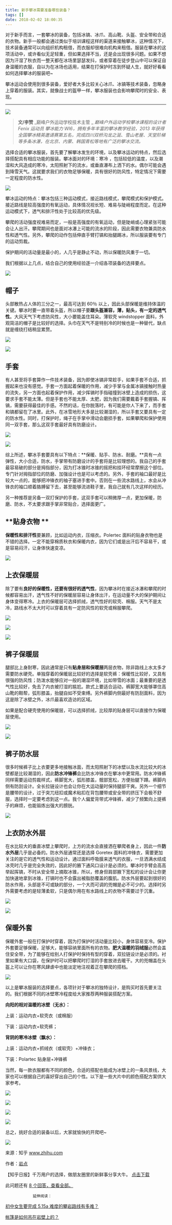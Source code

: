 ```yaml
---
title: 新手攀冰需要准备哪些装备？
tags: []
date: 2018-02-02 18:00:35
---
```


对于新手而言，一套攀冰的装备，包括冰镐、冰爪、高山靴、头盔、安全带和合适的衣物。新手一般都会通过类似于培训课程这样的渠道来接触攀冰，这种情况下，技术装备通常可以向组织机构租借，而衣服却很难向机构来租借。服装在攀冰的这项活动中，或许看似无足轻重，但如果选择不当，还是会出现很多问题。如果不想因为汗湿了秋衣而一整天都在冰场里瑟瑟发抖，或者穿着在徒步登山中可以保证自身温暖的衣服，自以为在冰场也适用，结果在打保护时冻到怀疑人生，就好好看看如何选择攀冰的服装吧~

攀冰运动会使用到很多装备，爱好者大多比较关心冰爪、冰镐等技术装备，忽略身上穿着的服装。其实，就像战士的盔甲一样，攀冰服装也会影响攀爬时的安全、表现。

* * *

![](https://pic2.zhimg.com/v2-d6462f02f50defc61c08a5cd28bad7b1_b.jpg?rss)
> **文/李赞** _巅峰户外运动学校技术主管 _ _巅峰户外运动学校攀冰课程的设计者_ _Fenix 运动员_ _攀冰能力 WI6，拥有多年丰富的攀冰教学经验，2013 年获得全国攀冰精英邀请赛第五名，完成四川双桥沟龙之涎、雪山老屋、天堂阶梯等多条冰瀑，在北京、内蒙、韩国青松等地有广泛的攀冰交流。_

选择合适的攀冰服装，首先要了解攀冰发生的环境，以及攀冰运动的特点，然后选择搭配具有相应功能的服装。攀冰面对的环境：寒冷 ，包括较低的温度，以及潮湿和大风造成的寒冷，太阳照射下的流水，或垂直瀑布上洒下的水。偶尔可能会遇到降雪天气。这就要求我们的衣物足够保暖，具有很好的防风性，特定情况下需要一定程度的防水性。

![](https://pic4.zhimg.com/v2-234d7774bfba161b3e0d67172ce2db83_b.gif?rss)

攀冰运动的特点：攀冰包括三种运动模式，接近路线模式，攀爬模式和保护模式。接近路线是较高强度的有氧运动，具体情况视长短、难易与陡峭程度而定。在这种运动模式下，透气和排汗性处于比较高的优先级。 

攀爬的活动强度视难易而定，一般是高强度的有氧运动，但是陡峭或心理紧张可能会让人出汗。攀爬期间也是面对冰瀑上可能的流水的阶段，因此需要衣物兼具防水性和透气性。另外，攀爬的动作包括伸直手臂打镐和抬腿踢冰，所以服装要有专门的运动剪裁。

保护期间的活动量是最小的，人几乎是静止不动，所以保暖防风重于一切。

我们根据以上几点，结合自己的使用经验逐一介绍各项装备的选择要点。

![](https://pic4.zhimg.com/v2-b5d00eb0335cb46171eb31a606268d6b_b.jpg?rss)

## **帽子**

头部散热占人体的三分之一，最高可达到 60％ 以上，因此头部保暖是维持体温的关键。攀冰时要一直带着头盔，所以帽子要**跟头盔兼容，薄，贴头，有一定的透气性**。大风天气下考虑防风性，大小要能盖住耳朵。薄软壳 windstopper 面料，外观简洁的帽子是比较好的选择。头巾在天气不是特别冷的时候也是一种替代，缺点就是缠绕打结稍显累赘。 

![](https://pic3.zhimg.com/v2-24529e9cafd5efb724fb59e14e53103a_b.jpg?rss)

![](https://pic4.zhimg.com/v2-acc341e6c0382530095695e9d41343e3_b.jpg?rss)

## **手套**

有人甚至将手套算作一件技术装备，因为即使冰镐非常趁手，如果手套不合适，抓握起来也没有感觉。手套一方面起着保暖的作用，减少手掌与金属冰镐接触时热量的流失，另一方面也起着保护作用，减少挥镐时手指碰撞到冰壁上造成的损伤，这要求手套不能太薄。但是手套也不能太厚、太肥，因为我们需要戴着手套握镐、挥镐，需要获得最佳的手感。不然的话，在你脱落时，有可能是你人下来了，而手套和镐都留在了冰里。此外，在冰雪地形大多是比较潮湿的，所以手套又要具有一定的防水性。同时，打保护时，绳子在手掌中滑动会磨损手套，如果攀爬和保护使用同一双手套，那么这双手套最好具有防磨设计。

![](https://pic4.zhimg.com/v2-c7c0add96bb4cfbd3b3ee94e97ce07bb_b.jpg?rss)

![](https://pic3.zhimg.com/v2-924dfd4785b13e8033bccecf4250ff46_b.jpg?rss)

综上所述，攀冰手套要具有以下特点：**保暖、贴手、防水、耐磨。**具有一点弹性，大小合适，防水，手掌带有防磨设计的手套将是比较理想的。我自己的手套最容易破的部分是拇指部分，因为打冰锥时冰锥的摇把和挂环经常摩擦这个部位。专门针对拇指部位的防磨、加强设计也是可以考虑的。另外，手套的袖口最好是比较大一点的，能够把冲锋衣的袖子塞进手套中。否则在一些流水路线上，水会从冲锋衣的袖口顺着胳膊留下去，甚至能够流进鞋子里，我自己就有几次这样的经历。 

另一种推荐是另备一双打保护的手套，这双手套可以稍微厚一点，更加保暖，防磨、防水，不太要求跟手掌非常贴合，选择面更广。

## **贴身衣物  **

**保暖性和排汗性**要兼顾，比如运动内衣，压缩衣。Polertec 面料的贴身衣物也是不错的选择。一定不能穿棉质秋衣和保暖内衣，因为它们或是出汗后不容易干，或是容易闷汗，让身体快速变凉。

![](https://pic1.zhimg.com/v2-7e9cfe836b5114f1fbd3f92656b92a1c_b.jpg?rss)

## **上衣保暖层**

除了要有**良好的保暖性，还要有很好的透气性**，因为攀冰时在接近冰瀑和攀爬的时候都容易出汗，透气性不好的保暖层容易让身体出汗，在运动量不大的保护期间让身体变得寒冷。上衣的保暖层可选择抓绒，透气性好的软壳、棉服。天气不是太冷，路线水不太大时可以穿着具有一定防风性的软壳或棉服攀爬。

![](https://pic4.zhimg.com/v2-355d58737e7b24cd96c79d66d94aa25f_b.jpg?rss)

![](https://pic4.zhimg.com/v2-2a46be0deede8807d121f6e1aa2b6863_b.jpg?rss)

![](https://pic4.zhimg.com/v2-fb41c41a6a49d3c48a2fc86b54e0be9b_b.jpg?rss)

## **裤子保暖层**

腿部比上身耐寒，因此通常是只有**贴身层和保暖层**两层衣物，除非路线上水太多才需要防水硬壳。单独穿着的保暖层比较好的选择是软壳裤：保暖性比较好，又具有很强的防风性；防泼水能够应对一般的潮湿环境，比如带雪的冰面；最重要的是透气性比较好，免去了内衣被打湿的尴尬。款式上要适合运动，裤脚宽大能够罩住高山靴的鞋帮，弧形膝盖，抬腿自如不受束缚。另外裤脚内侧最好有防刮面料，因为这是除了冰壁之外，冰爪最喜欢造访的区域。

如果是配合硬壳使用的保暖层，可以选择抓绒，比较厚的贴身层可以直接作为保暖层使用。

![](https://pic2.zhimg.com/v2-25295587543a68c9dfe28954158a7395_b.jpg?rss)

![](https://pic2.zhimg.com/v2-fe87bc575b01b3c062862346c0ae59f5_b.jpg?rss)

## **裤子防水层**

很多时候裤子比上衣要更多地接触冰面，而太阳照射下的冰壁以及水流比较大的冰壁都是比较潮湿的，因此**防水冲锋裤**会比防水冲锋衣在攀冰中更常用。防水冲锋裤同样需要运动剪裁样式，裤脚宽大，弧形膝盖，髋部宽松，方便抬腿下蹲。裤脚内侧有防刮设计。全长拉链设计也会让你在大运动量时保持腿部干爽。另外一个细节是腰带的设计，过于突兀纽扣或魔术粘扣在背包腰带或安全带的挤压下会极不舒服，选择时一定要考虑到这一点。我个人偏爱背带式冲锋裤，减少了频繁向上提裤子的麻烦，也能锻炼出强大的膀胱。

![](https://pic1.zhimg.com/v2-6bf81fc4c25d39b9a8918af38d4ff380_b.jpg?rss)

## **上衣防水外层**

在水比较大的垂直冰壁上攀爬时，上方的流水会直接洒在攀爬者身上，因此一件**防水外层**几乎是必备的。防水外层通常还是选择 Goretex 面料的冲锋衣，需要更加关注的是它的透气性和运动设计。通过面料呼吸膜来透气的衣服，一旦洒满水结成冰壳时几乎是完全失效的，因此好的腋下通风口设计是必须的。攀冰时手臂会高高举起挥镐，不时从安全带上摘取冰锥，所以，修身但肩部腋下宽松的设计会让你更加快速地拿到冰锥，打镐时也不会露出被脂肪覆盖的腹肌。防水外层要起到很好的防水作用，头部是不可或缺的部分，一个大而可调的兜帽是必不可少的。选择时另外需要考虑的是轻薄柔软，只是偶尔用在有水路线上的衣物不需要过于沉重。

![](https://pic2.zhimg.com/v2-1247858018ca8b35b06e910ab9edf899_b.jpg?rss)

![](https://pic3.zhimg.com/v2-e2c7b4c4f84b52cd93b73870157b8406_b.jpg?rss)

## **保暖外套**

保暖外套一般在打保护时穿着，因为打保护时活动量比较小，身体容易变冷。保护外套要足够保暖，足够大，能够容纳里面所有的衣物。**肥大温暖的羽绒服**必然会盖住安全带，为了能够在给别人打保护时保持有型的穿着，双拉链设计是必须的。衬里如果有大口袋，在保护时可以把攀爬时打湿的手套放进去暖干。大的兜帽盖在头盔上可以让你在寒风肆虐中也能淡定地注视着正在攀爬的搭档。

![](https://pic3.zhimg.com/v2-20766464b4063e024abf51d47e387c1a_b.jpg?rss)

以上是攀冰服装的选择要点，各项针对于攀冰的独特设计，是购买时首先要关注的。我们根据不同的冰壁寒冷程度给大家推荐两种服装搭配方案。

**向阳的相对温暖的冰壁（无水）：**

上装：运动内衣+软壳衣（或棉服）

下装：运动内衣+软壳裤；

**背阴的寒冷冰壁（飘水）：**

上装：运动内衣+抓绒衣（或软壳）+冲锋衣；

下装：Polartec 贴身层+冲锋裤

当然，每一款衣服都有不同的颜色，合适的搭配也能成为冰壁上的一条风景线，大家也可以根据自己的喜好穿出自己的个性。以下是一些大片中的颜色搭配方案供大家参考。

![](https://pic3.zhimg.com/v2-ad41dd471ff0c13b5469937067d25c02_b.jpg?rss)

![](https://pic1.zhimg.com/v2-8fd5b28ac2af930e7093ff8f54bd827c_b.jpg?rss)

![](https://pic4.zhimg.com/v2-eb99148de28149ba6e463a90474735f7_b.jpg?rss)

![](https://pic2.zhimg.com/v2-b6d4ab1ddf8947750fe4b3b4b1c0ec41_b.jpg?rss)

总之，挑好合适的装备以后，大家就愉快的开爬吧~

![](https://pic3.zhimg.com/v2-136d376017c8f87824ffe84e06c286ea_b.jpg?rss)

来源：知乎 www.zhihu.com

作者：[岩点](http://www.zhihu.com/people/yan-dian-78-21?utm_campaign=rss&utm_medium=rss&utm_source=rss&utm_content=author)

【知乎日报】千万用户的选择，做朋友圈里的新鲜事分享大牛。
        [点击下载](http://daily.zhihu.com?utm_source=rssyanwenzi&utm_campaign=tuijian&utm_medium=rssnormal)

此问题还有 [8 个回答，查看全部。](http://www.zhihu.com/question/37930328/answer/304615923?utm_campaign=rss&utm_medium=rss&utm_source=rss&utm_content=title)

                延伸阅读：

[初中女生要完成 5.15a 难度的攀岩路线有多难？](http://www.zhihu.com/question/28990880?utm_campaign=rss&utm_medium=rss&utm_source=rss&utm_content=title)

[帐篷是如何吊在岩壁上的？](http://www.zhihu.com/question/21884776?utm_campaign=rss&utm_medium=rss&utm_source=rss&utm_content=title)